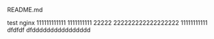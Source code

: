 README.md

test
nginx
111111111111
1111111111
22222
222222222222222222
11111111111
dfdfdf
dfdddddddddddddddd
